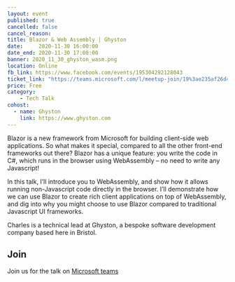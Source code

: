 ```yaml
---
layout: event
published: true
cancelled: false
cancel_reason:
title: Blazor & Web Assembly | Ghyston
date:     2020-11-30 16:00:00
date_end: 2020-11-30 17:00:00
banner: 2020_11_30_ghyston_wasm.png
location: Online
fb_link: https://www.facebook.com/events/195304292128043
ticket_link: "https://teams.microsoft.com/l/meetup-join/19%3ae235af26d46143b39a0d96ba8868edc0%40thread.tacv2/1605262269623?context=%7b%22Tid%22%3a%22b2e47f30-cd7d-4a4e-a5da-b18cf1a4151b%22%2c%22Oid%22%3a%226e61c35b-613a-4904-aede-b98164d29997%22%7d"
price: Free
category:
    - Tech Talk
cohost:
  - name: Ghyston
    link: https://www.ghyston.com
---
```

Blazor is a new framework from Microsoft for building client-side web applications. So what makes it special, compared to all the other front-end frameworks out there? Blazor has a unique feature: you write the code in C#, which runs in the browser using WebAssembly – no need to write any Javascript!

In this talk, I’ll introduce you to WebAssembly, and show how it allows running non-Javascript code directly in the browser. I’ll demonstrate how we can use Blazor to create rich client applications on top of WebAssembly, and dig into why you might choose to use Blazor compared to traditional Javascript UI frameworks.

Charles is a technical lead at Ghyston, a bespoke software development company based here in Bristol.

## Join
Join us for the talk on [Microsoft teams](https://teams.microsoft.com/l/meetup-join/19%3ae235af26d46143b39a0d96ba8868edc0%40thread.tacv2/1605262269623?context=%7b%22Tid%22%3a%22b2e47f30-cd7d-4a4e-a5da-b18cf1a4151b%22%2c%22Oid%22%3a%226e61c35b-613a-4904-aede-b98164d29997%22%7d)
